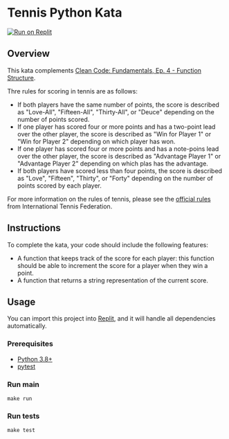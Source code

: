 # Tennis Python Kata

[![Run on Replit](https://replit.com/badge/github/Coding-Cuddles/tennis-python-kata)](https://replit.com/new/github/Coding-Cuddles/tennis-python-kata)

## Overview

This kata complements [Clean Code: Fundamentals, Ep. 4 - Function Structure](https://cleancoders.com/episode/clean-code-episode-4).

Thre rules for scoring in tennis are as follows:

* If both players have the same number of points, the score is described as "Love-All",
  "Fifteen-All", "Thirty-All", or "Deuce" depending on the number of points scored.
* If one player has scored four or more points and has a two-point lead over the other player,
  the score is described as "Win for Player 1" or "Win for Player 2" depending on which
  player has won.
* If one player has scored four or more points and has a note-poins lead over the other
  player, the score is described as "Advantage Player 1" or "Advantage Player 2"
  depending on which plas has the advantage.
* If both players have scored less than four points, the score is described as "Love",
  "Fifteen", "Thirty", or "Forty" depending on the number of points scored by each player.

For more information on the rules of tennis, please see
the [official rules](https://www.itftennis.com/en/about-us/governance/rules-and-regulations/)
from International Tennis Federation.

## Instructions

To complete the kata, your code should include the following features:

* A function that keeps track of the score for each player: this function
  should be able to increment the score for a player when they win a point.
* A function that returns a string representation of the current score.

## Usage

You can import this project into [Replit](https://replit.com), and it will
handle all dependencies automatically.

### Prerequisites

* [Python 3.8+](https://www.python.org/)
* [pytest](https://pytest.org)

### Run main

```console
make run
```

### Run tests

```console
make test
```
